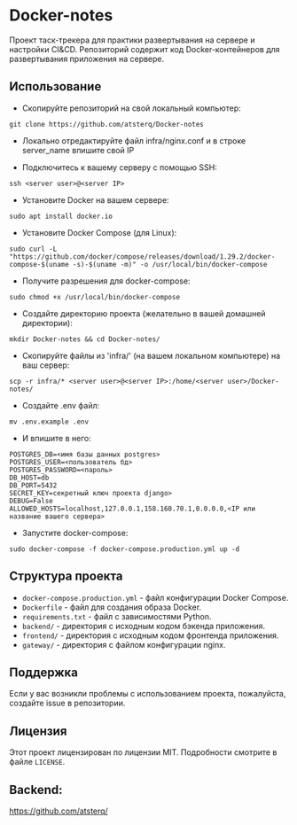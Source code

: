 # Docker-notes

Проект таск-трекера для практики развертывания на сервере и настройки CI&CD. Репозиторий содержит код Docker-контейнеров для развертывания приложения на сервере. 

## Использование

- Скопируйте репозиторий на свой локальный компьютер:

```
git clone https://github.com/atsterq/Docker-notes
```

- Локально отредактируйте файл infra/nginx.conf и в строке server_name впишите свой IP

- Подключитесь к вашему серверу с помощью SSH:
```
ssh <server user>@<server IP>
```

- Установите Docker на вашем сервере:
```
sudo apt install docker.io
```

- Установите Docker Compose (для Linux):
```
sudo curl -L "https://github.com/docker/compose/releases/download/1.29.2/docker-compose-$(uname -s)-$(uname -m)" -o /usr/local/bin/docker-compose
```

- Получите разрешения для docker-compose:
```
sudo chmod +x /usr/local/bin/docker-compose
```

- Создайте директорию проекта (желательно в вашей домашней директории):
```
mkdir Docker-notes && cd Docker-notes/
```

- Скопируйте файлы из 'infra/' (на вашем локальном компьютере) на ваш сервер:
```
scp -r infra/* <server user>@<server IP>:/home/<server user>/Docker-notes/
```

- Cоздайте .env файл:
```
mv .env.example .env
```

- И впишите в него:
```
POSTGRES_DB=<имя базы данных postgres>
POSTGRES_USER=<пользователь бд>
POSTGRES_PASSWORD=<пароль>
DB_HOST=db
DB_PORT=5432
SECRET_KEY=секретный ключ проекта django>
DEBUG=False
ALLOWED_HOSTS=localhost,127.0.0.1,158.160.70.1,0.0.0.0,<IP или название вашего сервера>
```

- Запустите docker-compose:
```
sudo docker-compose -f docker-compose.production.yml up -d
```

## Структура проекта

- `docker-compose.production.yml` - файл конфигурации Docker Compose.
- `Dockerfile` - файл для создания образа Docker.
- `requirements.txt` - файл с зависимостями Python.
- `backend/` - директория с исходным кодом бэкенда приложения.
- `frontend/` - директория с исходным кодом фронтенда приложения.
- `gateway/` - директория с файлом конфигурации nginx.

## Поддержка

Если у вас возникли проблемы с использованием проекта, пожалуйста, создайте issue в репозитории. 

## Лицензия

Этот проект лицензирован по лицензии MIT. Подробности смотрите в файле `LICENSE`.

## Backend:
https://github.com/atsterq/
